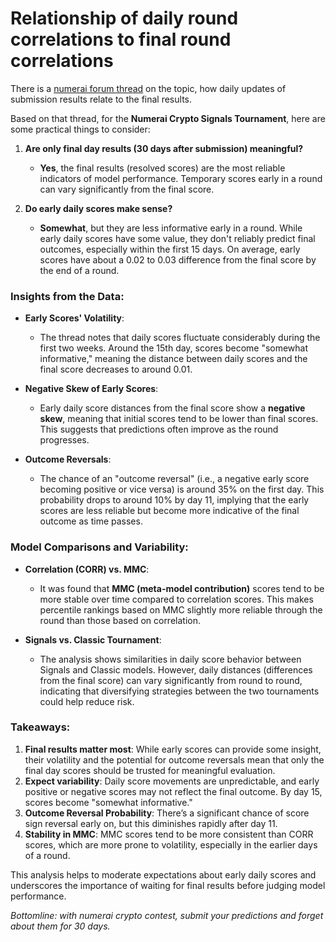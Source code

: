 # Relationship of daily round correlations to final round correlations

There is a [numerai forum thread](https://forum.numer.ai/t/relationship-of-daily-round-correlations-to-final-round-correlations/1176/1) on the topic, how daily updates of submission results relate to the final results.

Based on that thread, for the **Numerai Crypto Signals Tournament**, here are some practical things to consider:

1. **Are only final day results (30 days after submission) meaningful?**
   - **Yes**, the final results (resolved scores) are the most reliable indicators of model performance. Temporary scores early in a round can vary significantly from the final score.
   
2. **Do early daily scores make sense?**
   - **Somewhat**, but they are less informative early in a round. While early daily scores have some value, they don't reliably predict final outcomes, especially within the first 15 days. On average, early scores have about a 0.02 to 0.03 difference from the final score by the end of a round.

### Insights from the Data:
- **Early Scores' Volatility**:
  - The thread notes that daily scores fluctuate considerably during the first two weeks. Around the 15th day, scores become "somewhat informative," meaning the distance between daily scores and the final score decreases to around 0.01.
  
- **Negative Skew of Early Scores**:
  - Early daily score distances from the final score show a **negative skew**, meaning that initial scores tend to be lower than final scores. This suggests that predictions often improve as the round progresses.

- **Outcome Reversals**:
  - The chance of an "outcome reversal" (i.e., a negative early score becoming positive or vice versa) is around 35% on the first day. This probability drops to around 10% by day 11, implying that the early scores are less reliable but become more indicative of the final outcome as time passes.

### Model Comparisons and Variability:
- **Correlation (CORR) vs. MMC**:
  - It was found that **MMC (meta-model contribution)** scores tend to be more stable over time compared to correlation scores. This makes percentile rankings based on MMC slightly more reliable through the round than those based on correlation.

- **Signals vs. Classic Tournament**:
  - The analysis shows similarities in daily score behavior between Signals and Classic models. However, daily distances (differences from the final score) can vary significantly from round to round, indicating that diversifying strategies between the two tournaments could help reduce risk.

### Takeaways:
1. **Final results matter most**: While early scores can provide some insight, their volatility and the potential for outcome reversals mean that only the final day scores should be trusted for meaningful evaluation.
2. **Expect variability**: Daily score movements are unpredictable, and early positive or negative scores may not reflect the final outcome. By day 15, scores become "somewhat informative."
3. **Outcome Reversal Probability**: There’s a significant chance of score sign reversal early on, but this diminishes rapidly after day 11.
4. **Stability in MMC**: MMC scores tend to be more consistent than CORR scores, which are more prone to volatility, especially in the earlier days of a round. 

This analysis helps to moderate expectations about early daily scores and underscores the importance of waiting for final results before judging model performance.

_Bottomline: with numerai crypto contest, submit your predictions and forget about them for 30 days._
